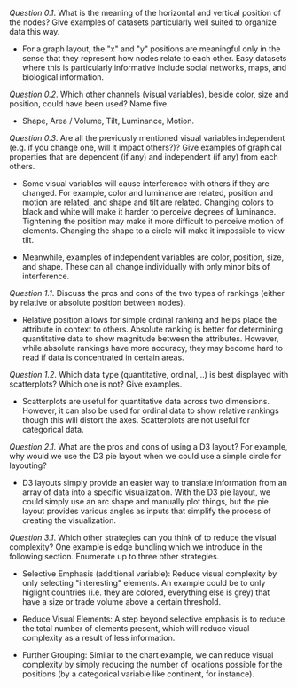 *Question 0.1*. What is the meaning of the horizontal and vertical position of the nodes? Give examples of datasets particularly well suited to organize data this way.

- For a graph layout, the "x" and "y" positions are meaningful only in the sense that they represent how nodes relate to each other. Easy datasets where this is particularly informative include social networks, maps, and biological information.

*Question 0.2*. Which other channels (visual variables), beside color, size and position, could have been used? Name five.

- Shape, Area / Volume, Tilt, Luminance, Motion.

*Question 0.3*. Are all the previously mentioned visual variables independent (e.g. if you change one, will it impact others?)? Give examples of graphical properties that are dependent (if any) and independent (if any) from each others.

- Some visual variables will cause interference with others if they are changed. For example, color and luminance are related, position and motion are related, and shape and tilt are related. Changing colors to black and white will make it harder to perceive degrees of luminance. Tightening the position may make it more difficult to perceive motion of elements. Changing the shape to a circle will make it impossible to view tilt.

- Meanwhile, examples of independent variables are color, position, size, and shape. These can all change individually with only minor bits of interference.

*Question 1.1*. Discuss the pros and cons of the two types of rankings (either by relative or absolute position between nodes).

- Relative position allows for simple ordinal ranking and helps place the attribute in context to others. Absolute ranking is better for determining quantitative data to show magnitude between the attributes. However, while absolute rankings have more accuracy, they may become hard to read if data is concentrated in certain areas.

*Question 1.2*. Which data type (quantitative, ordinal, ..) is best displayed with scatterplots? Which one is not? Give examples.

- Scatterplots are useful for quantitative data across two dimensions. However, it can also be used for ordinal data to show relative rankings though this will distort the axes. Scatterplots are not useful for categorical data.

*Question 2.1*. What are the pros and cons of using a D3 layout? For example, why would we use the D3 pie layout when we could use a simple circle for layouting?

- D3 layouts simply provide an easier way to translate information from an array of data into a specific visualization. With the D3 pie layout, we could simply use an arc shape and manually plot things, but the pie layout provides various angles as inputs that simplify the process of creating the visualization.

*Question 3.1*. Which other strategies can you think of to reduce the visual complexity? One example is edge bundling which we introduce in the following section. Enumerate up to three other strategies.

- Selective Emphasis (additional variable): Reduce visual complexity by only selecting "interesting" elements. An example could be to only higlight countries (i.e. they are colored, everything else is grey) that have a size or trade volume above a certain threshold.

- Reduce Visual Elements: A step beyond selective emphasis is to reduce the total number of elements present, which will reduce visual complexity as a result of less information.

- Further Grouping: Similar to the chart example, we can reduce visual complexity by simply reducing the number of locations possible for the positions (by a categorical variable like continent, for instance).